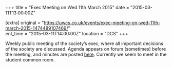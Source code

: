 +++
title = "Exec Meeting on Wed 11th March 2015"
date = "2015-03-11T13:00:00Z"

[extra]
original = "https://uwcs.co.uk/events/exec-meeting-on-wed-11th-march-2015-1474489107469/"    
ent_time = "2015-03-11T14:00:00Z"
location = "DCS"
+++

Weekly public meeting of the society’s exec, where all important decisions of the society are discussed. Agenda appears on forum (sometimes) before the meeting, and minutes are posted [here](https://uwcs.co.uk/minutes/). Currently we seem to meet in the student common room.

